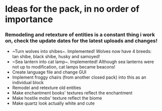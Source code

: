 # Ideas for the pack, in no order of importance

### Remodeling and retexture of entities is a constant thing i work on, check the update dates for the latest uploads and changes!
- ~Turn wolves into shibes~. Implemented! Wolves now have 4 breeds: tan shibe, black shibe, husky and samoyed!
- ~Sea lantern into cat lamp~. Implemented! Although sea lanterns were not up to modification, cat lamps became beacons!
- Create language file and change GUI
- Implement froggy chairs (from another closed pack) into this as an individual block
- Remodel and retexture old entities
- Make enchantment books' textures reflect the enchantment
- Make hostile mobs' texture reflect the biome
- Make quartz look actually white and cute
